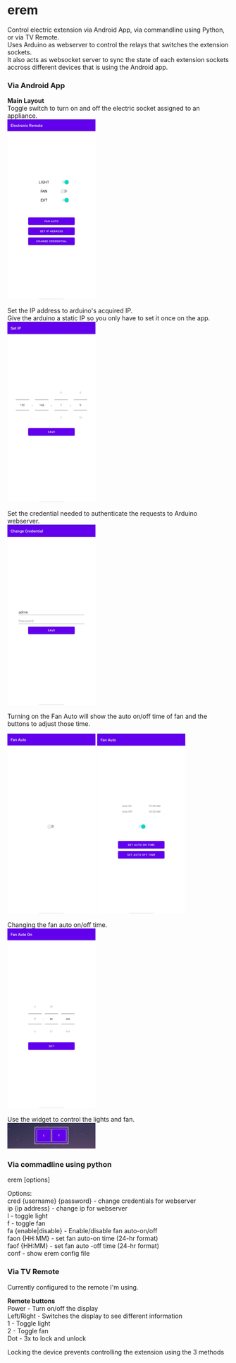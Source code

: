 # erem
Control electric extension via Android App, via commandline using Python, or via TV Remote.  
Uses Arduino as webserver to control the relays that switches the extension sockets.  
It also acts as websocket server to sync the state of each extension sockets accross different devices that is using the Android app.

### Via Android App
**Main Layout**  
Toggle switch to turn on and off the electric socket assigned to an appliance.  
<img src="https://github.com/icecreamlite/erem/blob/main/images/main_layout.jpg" alt="main_layout" width="200"/>

Set the IP address to arduino's acquired IP.  
Give the arduino a static IP so you only have to set it once on the app.  
<img src="https://github.com/icecreamlite/erem/blob/main/images/set_ip_layout.jpg" alt="set_ip_layout" width="200"/>

Set the credential needed to authenticate the requests to Arduino webserver.  
<img src="https://github.com/icecreamlite/erem/blob/main/images/set_change_credential.jpg" alt="set_change_credential" width="200"/>

Turning on the Fan Auto will show the auto on/off time of fan and the buttons to adjust those time.
<p float="left">
  <img src="https://github.com/icecreamlite/erem/blob/main/images/without_fan_auto.jpg" alt="without_fan_auto" width="200"/>
  <img src="https://github.com/icecreamlite/erem/blob/main/images/with_fan_auto.jpg" alt="with_fan_auto" width="200"/>
</p>


Changing the fan auto on/off time.  
<img src="https://github.com/icecreamlite/erem/blob/main/images/set_fan_auto.jpg" alt="set_fan_auto" width="200"/>

Use the widget to control the lights and fan.  
<img src="https://github.com/icecreamlite/erem/blob/main/images/widget.jpg" alt="widget" width="200"/>

### Via commadline using python
erem [options]  
  
Options:  
cred {username} {password} - change credentials for webserver  
ip {ip address} - change ip for webserver  
l - toggle light  
f - toggle fan  
fa {enable|disable} - Enable/disable fan auto-on/off  
faon {HH:MM} - set fan auto-on time (24-hr format)  
faof {HH:MM} - set fan auto -off time (24-hr format)  
conf - show erem config file  
  
### Via TV Remote
Currently configured to the remote I'm using.  
  
**Remote buttons**  
Power - Turn on/off the display  
Left/Right - Switches the display to see different information  
1 - Toggle light  
2 - Toggle fan  
Dot - 3x to lock and unlock  
  
Locking the device prevents controlling the extension using the 3 methods
